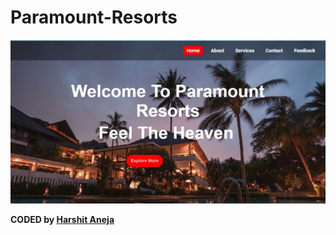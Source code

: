 # Paramount-Resorts

![template](./Capture.JPG)
<!-- ![template2](./template2.JPG) -->
 
<b>CODED by [Harshit Aneja](https://github.com/harshit447)</b>
